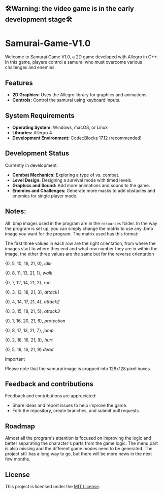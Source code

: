  ## :hammer_and_wrench:Warning: the video game is in the early development stage:hammer_and_wrench:


# Samurai-Game-V1.0

Welcome to Samurai Game V1.0, a 2D game developed with Allegro in C++. In this game, players control a samurai who must overcome various challenges and enemies.

## Features

- **2D Graphics:** Uses the Allegro library for graphics and animations.
- **Controls:** Control the samurai using keyboard inputs.

## System Requirements

- **Operating System:** Windows, macOS, or Linux
- **Libraries:** Allegro 4
- **Development Environment:** Code::Blocks 17.12 (recommended)

## Development Status

Currently in development:

- **Combat Mechanics:** Exploring a type of vs. combat.
- **Level Design:** Designing a survival mode with timed levels.
- **Graphics and Sound:** Add more animations and sound to the game.
- **Enemies and Challenges:** Generate more masks to add obstacles and enemies for single player mode.

## Notes:

All .bmp images used in the program are in the `resources` folder. In the way the program is set up, you can simply change the matrix to use any .bmp image you want for the program. The matrix used has this format:

The first three values ​​in each row are the right orientation, from where the images start to where they end and what row number they are in within the image. the other three values ​​are the same but for the reverse orientation

{0, 5, 10, 16, 21, 0}, *idle*

{0, 8, 11, 13, 21, 1}, *walk*

{0, 7, 12, 14, 21, 2}, *run*

{0, 3, 13, 18, 21, 3}, *attack1*

{0, 4, 14, 17, 21, 4}, *attack2*

{0, 3, 15, 18, 21, 5}, *attack3*

{0, 1, 16, 20, 21, 6}, *protection*

{0, 8, 17, 13, 21, 7}, *jump*

{0, 2, 18, 19, 21, 8}, *hurt*

{0, 5, 19, 16, 21, 9} *dead*

> [!IMPORTANT]
> Please note that the samurai image is cropped into 128x128 pixel boxes.

## Feedback and contributions

Feedback and contributions are appreciated:
- Share ideas and report issues to help improve the game.
- Fork the repository, create branches, and submit pull requests.

## Roadmap

Almost all the program's attention is focused on improving the logic and better separating the character's parts from the game logic. The menu part is also missing and the different game modes need to be generated. The project still has a long way to go, but there will be more news in the next few months.

## License

This project is licensed under the [MIT License](LICENSE).
